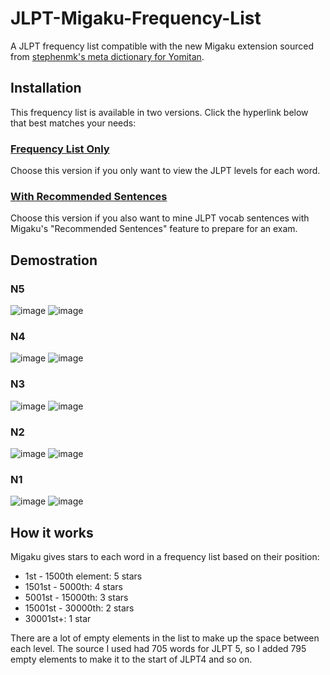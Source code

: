# JLPT-Migaku-Frequency-List
A JLPT frequency list compatible with the new Migaku extension sourced from [stephenmk's meta dictionary for Yomitan](https://github.com/stephenmk/yomitan-jlpt-vocab).

## Installation
This frequency list is available in two versions. Click the hyperlink below that best matches your needs:

### [Frequency List Only](https://github.com/FerchusGames/JLPT-Migaku-Frequency-List/releases/tag/frequency-list-only)
Choose this version if you only want to view the JLPT levels for each word.

### [With Recommended Sentences](https://github.com/FerchusGames/JLPT-Migaku-Frequency-List/releases/tag/with-recommended-sentences)
Choose this version if you also want to mine JLPT vocab sentences with Migaku's "Recommended Sentences" feature to prepare for an exam.

## Demostration
### N5
![image](https://github.com/user-attachments/assets/e04f8dfe-8a20-45df-8082-e7b6e97b39cc)
![image](https://github.com/user-attachments/assets/b7b191ce-6d5a-4552-8f4e-77f7d38c1342)

### N4
![image](https://github.com/user-attachments/assets/63d90451-1c1d-4002-b9c9-991203ea1598)
![image](https://github.com/user-attachments/assets/faab08e6-385d-4765-9028-0d254a625bef)

### N3
![image](https://github.com/user-attachments/assets/3d0ab3b2-3436-4697-9af7-0385dea99e44)
![image](https://github.com/user-attachments/assets/38d7b014-c1f9-40cf-ae47-00b814ae9d6a)

### N2
![image](https://github.com/user-attachments/assets/c44af88c-cf26-4d42-8a1a-4a2065b631c5)
![image](https://github.com/user-attachments/assets/8a3f67f6-b53f-4b0f-993f-6a79502c94c8)

### N1
![image](https://github.com/user-attachments/assets/3cd94d77-1227-4fbb-977a-d29434b04073)
![image](https://github.com/user-attachments/assets/cd552a08-3c1b-4953-be1d-589c6758522c)

## How it works
Migaku gives stars to each word in a frequency list based on their position:

- 1st - 1500th element: 5 stars
- 1501st - 5000th: 4 stars 
- 5001st - 15000th: 3 stars
- 15001st - 30000th: 2 stars
- 30001st+: 1 star

There are a lot of empty elements in the list to make up the space between each level. The source I used had 705 words for JLPT 5, so I added 795 empty elements to make it to the start of JLPT4 and so on.
